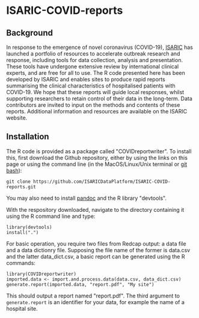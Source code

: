 # ISARIC-COVID-reports

## Background
In response to the emergence of novel coronavirus (COVID-19), [ISARIC](https://isaric.tghn.org/) has launched a portfolio of resources to accelerate outbreak research and response, including tools for data collection, analysis and presentation. These tools have undergone extensive review by international clinical experts, and are free for all to use.
The R code presented here has been developed by ISARIC and enables sites to produce rapid reports summarising the clinical characteristics of hospitalised patients with COVID-19. We hope that these reports will guide local responses, whilst supporting researchers to retain control of their data in the long-term.
Data contributors are invited to input on the methods and contents of these reports. Additional information and resources are available on the ISARIC website.

## Installation

The R code is provided as a package called "COVIDreportwriter". To install this, first download the Github repository, either by using the links on this page or using the command line (in the MacOS/Linux/Unix terminal or [git bash](https://gitforwindows.org/)):

    git clone https://github.com/ISARICDataPlatform/ISARIC-COVID-reports.git

You may also need to install [pandoc](https://pandoc.org/) and the R library "devtools".

With the respository downloaded, navigate to the directory containing it using the R command line and type:

    library(devtools)
    install(".")
    
For basic operation, you require two files from Redcap output: a data file and a data dictionry file. Supposing the file name of the former is data.csv and the latter data_dict.csv, a basic report can be generated using the R commands:

    library(COVIDreportwriter)
    imported.data <- import.and.process.data(data.csv, data_dict.csv)
    generate.report(imported.data, "report.pdf", "My site")
    
This should output a report named "report.pdf". The third argument to `generate.report` is an identifier for your data, for example the name of a hospital site.


